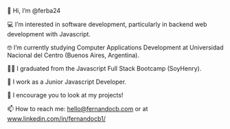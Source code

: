 👋 Hi, I’m @ferba24

💻 I’m interested in software development, particularly in backend web development with Javascript.

🤓 I’m currently studying Computer Applications Development at Universidad Nacional del Centro (Buenos Aires, Argentina).

👩‍🎓 I graduated from the Javascript Full Stack Bootcamp (SoyHenry).

🚀 I work as a Junior Javascript Developer.

🔎 I encourage you to look at my projects!

📫 How to reach me: hello@fernandocb.com or at www.linkedin.com/in/fernandocb1/
